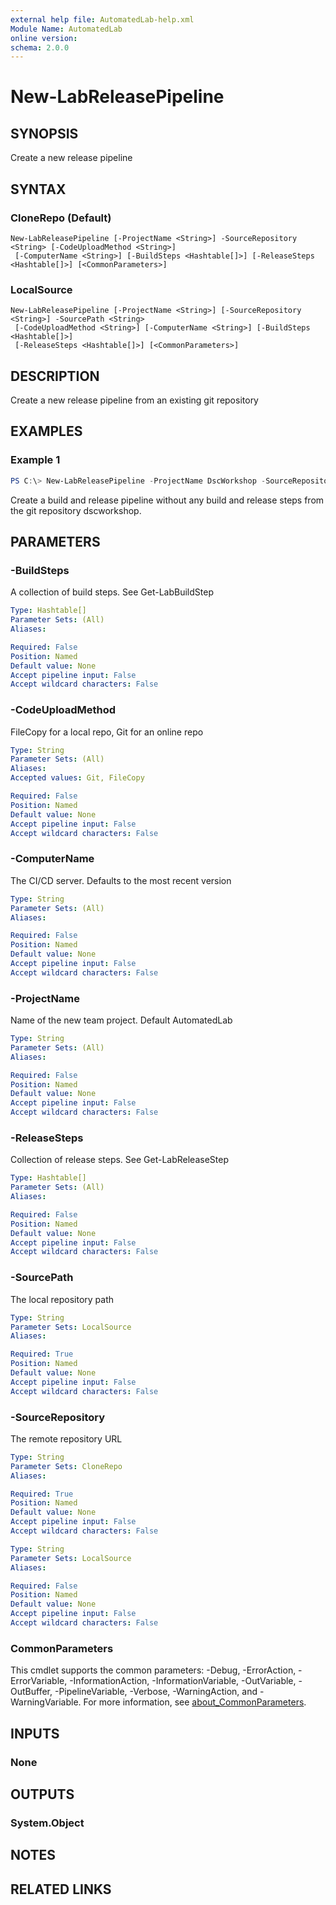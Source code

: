 ```yaml
---
external help file: AutomatedLab-help.xml
Module Name: AutomatedLab
online version:
schema: 2.0.0
---
```


# New-LabReleasePipeline

## SYNOPSIS
Create a new release pipeline

## SYNTAX

### CloneRepo (Default)
```
New-LabReleasePipeline [-ProjectName <String>] -SourceRepository <String> [-CodeUploadMethod <String>]
 [-ComputerName <String>] [-BuildSteps <Hashtable[]>] [-ReleaseSteps <Hashtable[]>] [<CommonParameters>]
```

### LocalSource
```
New-LabReleasePipeline [-ProjectName <String>] [-SourceRepository <String>] -SourcePath <String>
 [-CodeUploadMethod <String>] [-ComputerName <String>] [-BuildSteps <Hashtable[]>]
 [-ReleaseSteps <Hashtable[]>] [<CommonParameters>]
```

## DESCRIPTION
Create a new release pipeline from an existing git repository

## EXAMPLES

### Example 1
```powershell
PS C:\> New-LabReleasePipeline -ProjectName DscWorkshop -SourceRepository https://github.com/automatedlab/dscworkshop -CodeUpload git
```

Create a build and release pipeline without any build and release steps from the git repository dscworkshop.

## PARAMETERS

### -BuildSteps
A collection of build steps. See Get-LabBuildStep

```yaml
Type: Hashtable[]
Parameter Sets: (All)
Aliases:

Required: False
Position: Named
Default value: None
Accept pipeline input: False
Accept wildcard characters: False
```

### -CodeUploadMethod
FileCopy for a local repo, Git for an online repo

```yaml
Type: String
Parameter Sets: (All)
Aliases:
Accepted values: Git, FileCopy

Required: False
Position: Named
Default value: None
Accept pipeline input: False
Accept wildcard characters: False
```

### -ComputerName
The CI/CD server. Defaults to the most recent version

```yaml
Type: String
Parameter Sets: (All)
Aliases:

Required: False
Position: Named
Default value: None
Accept pipeline input: False
Accept wildcard characters: False
```

### -ProjectName
Name of the new team project. Default AutomatedLab

```yaml
Type: String
Parameter Sets: (All)
Aliases:

Required: False
Position: Named
Default value: None
Accept pipeline input: False
Accept wildcard characters: False
```

### -ReleaseSteps
Collection of release steps. See Get-LabReleaseStep

```yaml
Type: Hashtable[]
Parameter Sets: (All)
Aliases:

Required: False
Position: Named
Default value: None
Accept pipeline input: False
Accept wildcard characters: False
```

### -SourcePath
The local repository path

```yaml
Type: String
Parameter Sets: LocalSource
Aliases:

Required: True
Position: Named
Default value: None
Accept pipeline input: False
Accept wildcard characters: False
```

### -SourceRepository
The remote repository URL

```yaml
Type: String
Parameter Sets: CloneRepo
Aliases:

Required: True
Position: Named
Default value: None
Accept pipeline input: False
Accept wildcard characters: False
```

```yaml
Type: String
Parameter Sets: LocalSource
Aliases:

Required: False
Position: Named
Default value: None
Accept pipeline input: False
Accept wildcard characters: False
```

### CommonParameters
This cmdlet supports the common parameters: -Debug, -ErrorAction, -ErrorVariable, -InformationAction, -InformationVariable, -OutVariable, -OutBuffer, -PipelineVariable, -Verbose, -WarningAction, and -WarningVariable. For more information, see [about_CommonParameters](http://go.microsoft.com/fwlink/?LinkID=113216).

## INPUTS

### None

## OUTPUTS

### System.Object
## NOTES

## RELATED LINKS
